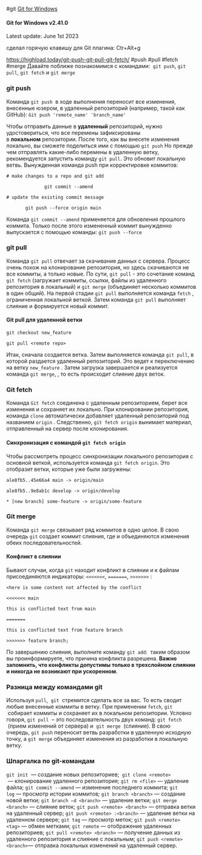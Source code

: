 #git
[Git for Windows](https://gitforwindows.org/)

#### Git for Windows v2.41.0
Latest update: June 1st 2023

сделал горячую клавишу для Git плагина: Ctr+Alt+g

https://highload.today/git-push-git-pull-git-fetch/
#push #pull #fetch #merge
Давайте поближе познакомимся с командами: 
`git push`, `git pull`, `git fetch` и `git merge`

### git push
Команда `git push`  в ходе выполнения переносит все изменения, внесенные юзером, в удаленный репозиторий (например, такой как GitHub):
`Git push 'remote_name' 'branch_name'`

Чтобы отправить данные в **удаленный** репозиторий, нужно удостовериться, что все перемены зафиксированы в **локальном** репозитории. После того, как вы внесете изменения локально, вы сможете поделиться ими с помощью `git push`
Но прежде чем отправлять какие-либо перемены в удаленную ветку, рекомендуется запустить команду `git pull`. Это обновит локальную ветвь.
Вынужденная команда push при корректировке коммитов:
```
# make changes to a repo and git add

              git commit --amend

# update the existing commit message

       git push --force origin main
```
Команда `git commit --amend` применяется для обновления прошлого коммита. Только после этого измененный коммит вынужденно выпускается с помощью команды:
`git push --force`

### git pull
Команда `git pull` отвечает за скачивание данных с сервера. Процесс очень похож на клонирование репозитория, но здесь скачиваются не все коммиты, а только новые.
По сути, `git pull` - это сочетание команд `git fetch` (загружает коммиты, ссылки, файлы из удаленного репозитория в локальный) и `git merge` (объединяет несколько коммитов в один общий). На первой стадии `git pull` выполняется команда `fetch` , ограниченная локальной веткой. Затем команда `git pull` выполняет слияние и формируется новый коммит.

#### Git pull для удаленной ветки
```
git checkout new_feature

git pull <remote repo>
```
Итак, сначала создается ветка. Затем выполняется команда `git pull`, в которой раздается удаленный репозиторий. Это ведет к переключению на ветку `new_feature` . Затем загрузка завершается и реализуется команда `git merge`, , то есть происходит слияние двух веток.

### Git fetch
Команда `Git fetch` соединена с удаленным репозиторием, берет все изменения и сохраняет их локально. При клонировании репозитория, команда `clone` автоматически добавляет удаленный репозиторий под названием `origin` . Следственно, `git fetch origin` вынимает материал, отправленный на сервер после клонирования.

#### Синхронизация с командой `git fetch origin`
Чтобы рассмотреть процесс синхронизации локального репозитория с основной веткой, используется команда `git fetch origin`.
Это отобразит ветки, которые уже были загружены:
```
ale8fb5..45e66a4 main -> origin/main

ale8fb5..9e8ab1c develop -> origin/develop

* [new branch] some-feature -> origin/some-feature
```

### **Git merge**
Команда `git merge` связывает ряд коммитов в одно целое. В свою очередь `git`
создает коммит слияния, где и объединяются изменения обеих последовательностей.
#### Конфликт в слиянии
Бывают случаи, когда `git` находит конфликт в слиянии и к файлам присоединяются индикаторы: `<<<<<<<`, `=======`, `>>>>>>>` :
```
<here is some content not affected by the conflict

<<<<<<< main

this is conflicted text from main

=======

this is conflicted text from feature branch

>>>>>>> feature branch;
```
По завершению слияния, выполните команду `git add`:
 таким образом вы проинформируете, что причина конфликта разрешена. **Важно запомнить, что конфликты допустимы только в трехслойном слиянии и никогда не возникают при ускоренном**.
### **Разница между командами git**
Используя `pull`,  `git`  стремится сделать все за вас. То есть сводит любые внесенные коммиты в ветку. При применении `fetch`, `git`  собирает коммиты и сохраняет их в локальном репозитории.
Условно говоря, `git pull`
 – это последовательность двух команд: `git fetch`  (прием изменений от сервера) и 
`git merge`  (слияние).
В свою очередь, `git push` переносит ветвь разработки в удаленную исходную точку, а `git merge` объединяет изменения из разработки в локальную ветку.

### **Шпаргалка по git-командам**
`git init`  — создание новых репозиториев; 
`git clone <remote>`  — клонирование удаленного репозитория;
`git rm <file>` — удаление файла;
`git commit --amend` — изменение последнего коммита;
`git log` — просмотр истории коммитов;
`git branch <branch>` — создание новой ветки;
`git branch –d <branch>` — удаление ветки;
`git merge <branch>` — слияние веток;
`git push <remote> <branch>` — отправка ветки на удаленный сервер;
`git push <remote> :<branch>` — удаление ветки на удаленном сервере;
`git tag` — просмотр меток;
`git push <remote> <tag>` — обмен метками;
`git remote` — отображение удаленных репозиториев;
`git pull <remote> <branch>` — получение данных из удаленного репозитория и слияние с локальным;
`git push <remote> <branch>`— отправка локальных изменений на удаленный сервер.
